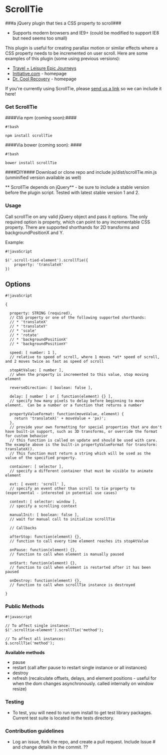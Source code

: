 # ScrollTie #

###a jQuery plugin that ties a CSS property to scroll###

* Supports modern browsers and IE9+ (could be modified to support IE8 but need seems too small)

This plugin is useful for creating parallax motion or similar effects where a CSS property needs to be incremented on user scroll.  Here are some examples of this plugin (some using previous versions):

* [Travel + Leisure Epic Journeys](http://www.travelandleisure.com/promo/epic-journeys)
* [Initiative.com](http://initiative.com/) - homepage
* [Dr. Cool Recovery](http://www.drcoolrecovery.com) - homepage

If you're currently using ScrollTie, please [send us a link](mailto:megan@expandtheroom.com) so we can include it here!

### Get ScrollTie ###

####Via npm (coming soon):####
```
#!bash

npm install scrollTie
```
####Via bower (coming soon): ####

```
#!bash

bower install scrollTie
```
####DIY####
Download or clone repo and include js/dist/scrollTie.min.js (unminified version available as well)

** ScrollTie depends on jQuery** - be sure to include a stable version before the plugin script.  Tested with latest stable version 1 and 2.

### Usage ###

Call scrollTie on any valid jQuery object and pass it options.  The only required option is property, which can point to any incrementable CSS property.  There are supported shorthands for 2D transforms and backgroundPositionX and Y.

Example:
```
#!javaScript

$('.scroll-tied-element').scrollTie({
    property: 'translateX'
})

```

## Options ##

```
#!javaScript

{

  property: STRING (required),
  // CSS property or one of the following supported shorthands: 
  // * 'translateX'
  // * 'translateY'
  // * 'scale'
  // * 'rotate'
  // * 'backgroundPositionX'
  // * 'backgroundPositionY'

  speed: [ number: 1 ],
  // relative to speed of scroll, where 1 moves *at* speed of scroll, and 2 moves twice as fast as speed of scroll

  stopAtValue: [ number ],
  // when the property is incremented to this value, stop moving element

  reverseDirection: [ boolean: false ],

  delay: [ number ] or [ function(element) {} ],
  // specify how many pixels to delay before beginning to move element.  Can be a number or a function that returns a number

  propertyValueFormat: function(moveValue, element) {
    return 'translateX(' + moveValue + 'px)';
  },
  // provide your own formatting for special properties that are don't have built-in support, such as 3D transforms, or override the format for custom behavior
  // this function is called on update and should be used with care.  The example above is the built-in propertyValueFormat for transform: translateX().
  // This function must return a string which will be used as the value of the specified property.
  
  container: [ selector ],
  // specify a different container that must be visible to animate element

  evt: [ event: 'scroll' ],
  // specify an event other than scroll to tie property to (experimental - interested in potential use cases)

  context: [ selector: window ],
  // specify a scrolling context

  manualInit: [ boolean: false ],
  // wait for manual call to initialize scrollTie
  
  // Callbacks

  afterStop: function(element) {},
  // function to call every time element reaches its stopAtValue

  onPause: function(element) {},
  // function to call when element is manually paused

  onStart: function(element) {},
  // function to call when element is restarted after it has been paused

  onDestroy: function(element) {},
  // function to call when scrollTie instance is destroyed

}
```

### Public Methods ###

```
#!javascript

// To affect single instance:
$('.scrolltie-element').scrollTie('method');

// To affect all instances:
$.scrollTie('method');

```
**Available methods**

* pause
* restart (call after pause to restart single instance or all instances)
* destroy
* refresh (recalculate offsets, delays, and element positions - useful for when the dom changes asynchronously.  called internally on window resize)


### Testing ###
* To test, you will need to run npm install to get test library packages.  Current test suite is located in the tests directory.

### Contribution guidelines ###

* Log an issue, fork the repo, and create a pull request.  Include Issue # and change details in the commit. ??